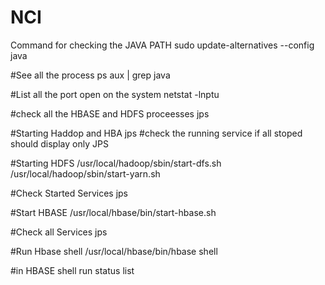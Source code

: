# NCI
Command for checking the JAVA PATH
sudo update-alternatives --config java

#See all the process 
ps aux | grep java

#List all the port open on the system
netstat -lnptu

#check all the HBASE and HDFS proceesses
jps

#Starting Haddop and HBA 
jps #check the running service if all stoped should display only JPS

#Starting HDFS
/usr/local/hadoop/sbin/start-dfs.sh  
/usr/local/hadoop/sbin/start-yarn.sh


#Check Started Services 
jps

#Start HBASE
/usr/local/hbase/bin/start-hbase.sh 

#Check all Services
jps

#Run Hbase shell
/usr/local/hbase/bin/hbase shell

#in HBASE shell run
status
list




